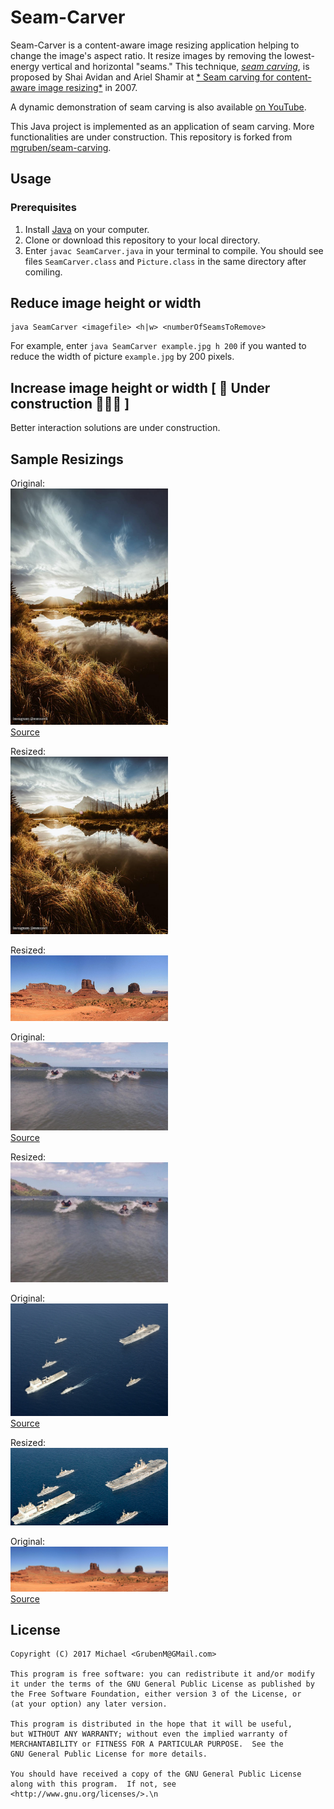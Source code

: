 # Seam-Carver

Seam-Carver is a content-aware image resizing application helping to change the image's aspect ratio. It resize images by removing the lowest-energy vertical and horizontal "seams." This technique, [*seam carving*](https://en.wikipedia.org/wiki/Seam_carving), is proposed by Shai Avidan and Ariel Shamir at [*
Seam carving for content-aware image resizing*](https://dl.acm.org/citation.cfm?id=1276390) in 2007.

A dynamic demonstration of seam carving is also available [on YouTube](https://www.youtube.com/watch?v=6NcIJXTlugc).

This Java project is implemented as an application of seam carving. More functionalities are under construction. This repository is forked from [mgruben/seam-carving](https://github.com/mgruben/seam-carving).


## Usage

### Prerequisites
1. Install [Java](https://www.java.com/en/download/help/download_options.xml) on your computer.
2. Clone or download this repository to your local directory.
3. Enter `javac SeamCarver.java` in your terminal to compile. You should see files `SeamCarver.class` and `Picture.class` in the same directory after comiling.

## Reduce image height or width
```
java SeamCarver <imagefile> <h|w> <numberOfSeamsToRemove>
```
For example, enter `java SeamCarver example.jpg h 200` if you wanted to reduce the width of picture `example.jpg` by 200 pixels.

## Increase image height or width [ 🚧 Under construction 👷🔧️🚧 ]

Better interaction solutions are under construction.


## Sample Resizings

Original:  
<img src="img/banff.jpg" width="50%" />   
[Source](https://www.instagram.com/p/9CjZeFIinS/?taken-by=mmxxvii)  

Resized:  
<img src="img/banffResized.png" width="50%" />

Resized:  
<img src="img/panoramaResized.png" width="50%" />   

Original:  
<img src="img/HJocean.png" width="50%" />   
[Source](http://coursera.cs.princeton.edu/algs4/assignments/seamCarving.html)  

Resized:  
<img src="img/HJoceanResized.png" width="50%" />

Original:  
<img src="img/navy.jpg" width="50%" />   
[Source](https://commons.wikimedia.org/wiki/File%3AUS_Navy_090905-N-3165S-631_The_Royal_Navy_fleet_auxiliary_ship_Lyme_Bay_(L_3007)_leads_a_formation_of_ships.jpg)

Resized:  
<img src="img/navyResized.png" width="50%" />   

Original:  
<img src="img/panorama.jpg" width="50%" />   
[Source](https://commons.wikimedia.org/wiki/File%3AMonument_Valley_Panorama_2.jpg)


## License
```
Copyright (C) 2017 Michael <GrubenM@GMail.com>

This program is free software: you can redistribute it and/or modify
it under the terms of the GNU General Public License as published by
the Free Software Foundation, either version 3 of the License, or
(at your option) any later version.

This program is distributed in the hope that it will be useful,
but WITHOUT ANY WARRANTY; without even the implied warranty of
MERCHANTABILITY or FITNESS FOR A PARTICULAR PURPOSE.  See the
GNU General Public License for more details.

You should have received a copy of the GNU General Public License
along with this program.  If not, see <http://www.gnu.org/licenses/>.\n
```
